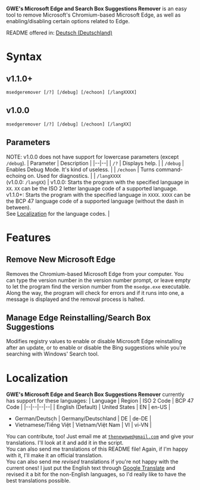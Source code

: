 **GWE's Microsoft Edge and Search Box Suggestions Remover** is an easy tool to remove Microsoft's Chromium-based Microsoft Edge, as well as enabling/disabling certain options related to Edge.

README offered in: [Deutsch (Deutschland)](https://github.com/gamingwithevets/msedgeremover/blob/main/README_de-DE.md)

# Syntax
## v1.1.0+
```
msedgeremover [/?] [/debug] [/echoon] [/langXXXX]
```
## v1.0.0
```
msedgeremover [/?] [/debug] [/echoon] [/langXX]
```
## Parameters
NOTE: v1.0.0 does not have support for lowercase parameters (except `/debug`).
| Parameter | Description |
|--|--|
| `/?` | Displays help. |
| `/debug` | Enables Debug Mode. It's kind of useless. |
| `/echoon` | Turns command-echoing on. Used for diagnostics. |
| `/langXXXX`<br/>(v1.0.0: `/langXX`) | v1.0.0: Starts the program with the specified language in `XX`. `XX` can be the ISO 2 letter language code of a supported language. <br/>v1.1.0+: Starts the program with the specified language in `XXXX`. `XXXX` can be the BCP 47 language code of a supported language (without the dash in between).<br/>See [Localization](https://github.com/gamingwithevets/msedgeremover#localization) for the language codes. |

# Features
## Remove New Microsoft Edge
Removes the Chromium-based Microsoft Edge from your computer. You can type the version number in the version number prompt, or leave empty to let the program find the version number from the `msedge.exe` executable. Along the way, the program will check for errors and if it runs into one, a message is displayed and the removal process is halted.

## Manage Edge Reinstalling/Search Box Suggestions
Modifies registry values to enable or disable Microsoft Edge reinstalling after an update, or to enable or disable the Bing suggestions while you're searching with Windows' Search tool.

# Localization
**GWE's Microsoft Edge and Search Box Suggestions Remover** currently has support for these languages:
| Language | Region | ISO 2 Code | BCP 47 Code |
|--|--|--|--|
| English (Default) | United States | EN | en-US |
- German/Deutsch | Germany/Deutschland | DE | de-DE |
- Vietnamese/Tiếng Việt | Vietnam/Việt Nam | VI | vi-VN |

You can contribute, too! Just email me at [`thenewgwe@gmail.com`](mailto:thenewgwe@gmail.com) and give your translations. I'll look at it and add it in the script.  
You can also send me translations of this README file! Again, if I'm happy with it, I'll make it an official translation.  
You can also send me *revised* translations if you're not happy with the current ones! I just put the English text through [Google Translate](https://translate.google.com) and revised it a bit for the non-English languages, so I'd really like to have the best translations possible.
